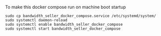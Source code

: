 To make this docker compose run on machine boot startup
```
sudo cp bandwidth_seller_docker_compose.service /etc/systemd/system/
sudo systemctl daemon-reload
sudo systemctl enable bandwidth_seller_docker_compose
sudo systemctl start bandwidth_seller_docker_compose

```